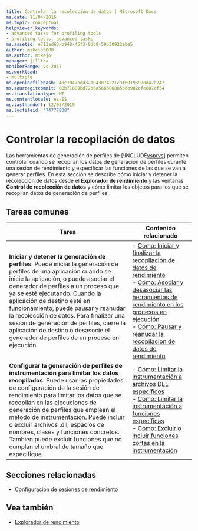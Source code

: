 ```yaml
---
title: Controlar la recolección de datos | Microsoft Docs
ms.date: 11/04/2016
ms.topic: conceptual
helpviewer_keywords:
- advanced tasks for profiling tools
- profiling tools, advanced tasks
ms.assetid: e713ad63-b948-46f3-8db9-59b30922ebe5
author: mikejo5000
ms.author: mikejo
manager: jillfra
monikerRange: vs-2017
ms.workload:
- multiple
ms.openlocfilehash: 48c7047bdd321943074221c9f09193970d42a247
ms.sourcegitcommit: 00b71889bd72b6a566586885bdb982cfe807cf54
ms.translationtype: HT
ms.contentlocale: es-ES
ms.lasthandoff: 12/03/2019
ms.locfileid: "74777808"
---
```

# <a name="control-data-collection"></a>Controlar la recopilación de datos
Las herramientas de generación de perfiles de [!INCLUDE[vsprvs](../code-quality/includes/vsprvs_md.md)] permiten controlar cuándo se recopilan los datos de generación de perfiles durante una sesión de rendimiento y especificar las funciones de las que se van a generar perfiles. En esta sección se describe cómo iniciar y detener la recolección de datos desde el **Explorador de rendimiento** y las ventanas **Control de recolección de datos** y cómo limitar los objetos para los que se recopilan datos de generación de perfiles.

## <a name="common-tasks"></a>Tareas comunes

|Tarea|Contenido relacionado|
|----------|---------------------|
|**Iniciar y detener la generación de perfiles**: Puede iniciar la generación de perfiles de una aplicación cuando se inicie la aplicación, o puede asociar el generador de perfiles a un proceso que ya se esté ejecutando. Cuando la aplicación de destino esté en funcionamiento, puede pausar y reanudar la recolección de datos. Para finalizar una sesión de generación de perfiles, cierre la aplicación de destino o desasocie el generador de perfiles de un proceso en ejecución.|-   [Cómo: Iniciar y finalizar la recopilación de datos de rendimiento](../profiling/how-to-start-and-end-performance-data-collection.md)<br />-   [Cómo: Asociar y desasociar las herramientas de rendimiento en los procesos en ejecución](../profiling/how-to-attach-and-detach-performance-tools-to-running-processes.md)<br />-   [Cómo: Pausar y reanudar la recopilación de datos de rendimiento](../profiling/how-to-pause-and-resume-performance-data-collection.md)|
|**Configurar la generación de perfiles de instrumentación para limitar los datos recopilados**: Puede usar las propiedades de configuración de la sesión de rendimiento para limitar los datos que se recopilan en las ejecuciones de generación de perfiles que emplean el método de instrumentación. Puede incluir o excluir archivos .dll, espacios de nombres, clases y funciones concretos. También puede excluir funciones que no cumplan el umbral de tamaño que especifique.|-   [Cómo: Limitar la instrumentación a archivos DLL específicos](../profiling/how-to-limit-instrumentation-to-specific-dlls.md)<br />-   [Cómo: Limitar la instrumentación a funciones específicas](../profiling/how-to-limit-instrumentation-to-specific-functions.md)<br />-   [Cómo: Excluir o incluir funciones cortas en la instrumentación](../profiling/how-to-exclude-or-include-short-functions-from-instrumentation.md)|

## <a name="related-sections"></a>Secciones relacionadas
- [Configuración de sesiones de rendimiento](../profiling/configuring-performance-sessions.md)

## <a name="see-also"></a>Vea también
- [Explorador de rendimiento](../profiling/performance-explorer.md)
